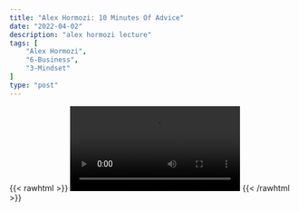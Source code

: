 ```yaml
---
title: "Alex Hormozi: 10 Minutes Of Advice"
date: "2022-04-02"
description: "alex hormozi lecture"
tags: [
    "Alex Hormozi",
    "6-Business",
    "3-Mindset"
]
type: "post"
---
```

{{< rawhtml >}}
    <video width="auto" height="auto" controls>
        <source src="https://lectures.dev00ps.com/ah-vids/The%2010%20Minute%20MILLIONAIRE%20entrepreneur%20advice%20for%20people%20starting%20from%20ZERO.mp4" type="video/mp4"> 
    </video>
{{< /rawhtml >}}